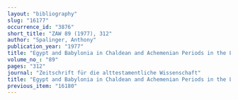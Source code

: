 ```yaml
---
layout: "bibliography"
slug: "16177"
occurrence_id: "3876"
short_title: "ZAW 89 (1977), 312"
author: "Spalinger, Anthony"
publication_year: "1977"
title: "Egypt and Babylonia in Chaldean and Achemenian Periods in the Light of the Babylonian Sources"
volume_no_: "89"
pages: "312"
journal: "Zeitschrift für die alttestamentliche Wissenschaft"
title: "Egypt and Babylonia in Chaldean and Achemenian Periods in the Light of the Babylonian Sources"
previous_item: "16180"
---
```


